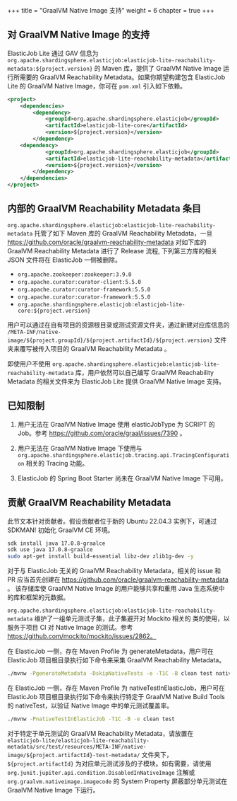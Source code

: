 +++
title = "GraalVM Native Image 支持"
weight = 6
chapter = true
+++

## 对 GraalVM Native Image 的支持

ElasticJob Lite 通过 GAV 信息为 `org.apache.shardingsphere.elasticjob:elasticjob-lite-reachability-metadata:${project.version}` 
的 Maven 库，提供了 GraalVM Native Image 运行所需要的 GraalVM Reachability Metadata。如果你期望构建包含 ElasticJob Lite 的 
GraalVM Native Image，你可在 `pom.xml` 引入如下依赖。

```xml
<project>
    <dependencies>
        <dependency>
            <groupId>org.apache.shardingsphere.elasticjob</groupId>
            <artifactId>elasticjob-lite-core</artifactId>
            <version>${project.version}</version>
        </dependency>
	<dependency>
            <groupId>org.apache.shardingsphere.elasticjob</groupId>
            <artifactId>elasticjob-lite-reachability-metadata</artifactId>
            <version>${project.version}</version>
        </dependency>
    </dependencies>
</project>
```

## 内部的 GraalVM Reachability Metadata 条目

`org.apache.shardingsphere.elasticjob:elasticjob-lite-reachability-metadata` 托管了如下 Maven 库的 GraalVM Reachability 
Metadata，一旦 https://github.com/oracle/graalvm-reachability-metadata 对如下库的 GraalVM Reachability Metadata 进行了 
Release 流程, 下列第三方库的相关 JSON 文件将在 ElasticJob 一侧被删除。

-  `org.apache.zookeeper:zookeeper:3.9.0`
- `org.apache.curator:curator-client:5.5.0`
- `org.apache.curator:curator-framework:5.5.0`
- `org.apache.curator:curator-framework:5.5.0`
- `org.apache.shardingsphere.elasticjob:elasticjob-lite-core:${project.version}`

用户可以通过在自有项目的资源根目录或测试资源文件夹，通过新建对应库信息的 `/META-INF/native-image/${project.groupId}/${project.artifactId}/${project.version}` 
文件夹来覆写被传入项目的 GraalVM Reachability Metadata 。

即使用户不使用 `org.apache.shardingsphere.elasticjob:elasticjob-lite-reachability-metadata` 库，用户依然可以自己编写 GraalVM 
Reachability Metadata 的相关文件来为 ElasticJob Lite 提供 GraalVM Native Image 支持。

## 已知限制

1. 用户无法在 GraalVM Native Image 使用 elasticJobType 为 SCRIPT 的 Job。参考 https://github.com/oracle/graal/issues/7390 。

2. 用户无法在 GraalVM Native Image 下使用与 `org.apache.shardingsphere.elasticjob.tracing.api.TracingConfiguration` 相关的 Tracing 功能。

3. ElasticJob 的 Spring Boot Starter 尚未在 GraalVM Native Image 下可用。

## 贡献 GraalVM Reachability Metadata

此节文本针对贡献者。假设贡献者位于新的 Ubuntu 22.04.3 实例下，可通过 SDKMAN! 初始化 GraalVM CE 环境。

```bash
sdk install java 17.0.8-graalce
sdk use java 17.0.8-graalce
sudo apt-get install build-essential libz-dev zlib1g-dev -y
```


对于与 ElasticJob 无关的 GraalVM Reachability Metadata，相关的 issue 和 PR 应当首先创建在 https://github.com/oracle/graalvm-reachability-metadata 。
该存储库使 GraalVM Native Image 的用户能够共享和重用 Java 生态系统中的库和框架的元数据。

`org.apache.shardingsphere.elasticjob:elasticjob-lite-reachability-metadata` 维护了一组单元测试子集，此子集避开对 Mockito 相关的
类的使用，以服务于项目 CI 对 Native Image 的测试。参考 https://github.com/mockito/mockito/issues/2862。

在 ElasticJob 一侧，存在 Maven Profile 为 generateMetadata，用户可在 ElasticJob 项目根目录执行如下命令来采集 GraalVM Reachability Metadata。

```bash
./mvnw -PgenerateMetadata -DskipNativeTests -e -T1C -B clean test native:metadata-copy
```

在 ElasticJob 一侧，存在 Maven Profile 为 nativeTestInElasticJob，用户可在 ElasticJob 项目根目录执行如下命令来执行特定于 GraalVM 
Native Build Tools 的 nativeTest，以验证 Native Image 中的单元测试覆盖率。

```bash
./mvnw -PnativeTestInElasticJob -T1C -B -e clean test
```

对于特定于单元测试的 GraalVM Reachability Metadata，请放置在 `elasticjob-lite/elasticjob-lite-reachability-metadata/src/test/resources/META-INF/native-image/${project.artifactId}-test-metadata/` 
文件夹下，`${project.artifactId}` 为对应单元测试涉及的子模块。如有需要，请使用 `org.junit.jupiter.api.condition.DisabledInNativeImage` 
注解或 `org.graalvm.nativeimage.imagecode` 的 System Property 屏蔽部分单元测试在 GraalVM Native Image 下运行。
